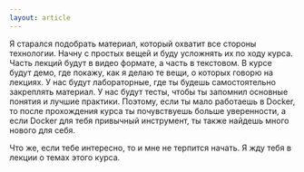 ```yaml
---
layout: article
---
```

Я старался подобрать материал, который охватит все стороны технологии. Начну с простых вещей и буду усложнять их по ходу курса. Часть лекций будут в видео формате, а часть в текстовом. В курсе будут демо, где покажу, как я делаю те вещи, о которых говорю на лекциях. У нас будут лабораторные, где ты будешь самостоятельно закреплять материал. У нас будут тесты, чтобы ты запомнил основные понятия и лучшие практики. Поэтому, если ты мало работаешь в Docker, то после прохождения курса ты почувствуешь больше уверенности, а если Docker для тебя привычный инструмент, ты также найдешь много нового для себя.

Что же, если тебе интересно, то и мне не терпится начать. Я жду тебя в лекции о темах этого курса.